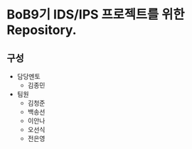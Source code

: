 # BoB9기 IDS/IPS 프로젝트를 위한 Repository.
## 구성
- 담당멘토
  - 김종민
- 팀원
  - 김청준
  - 백송선
  - 이안나
  - 오선식
  - 전은영
